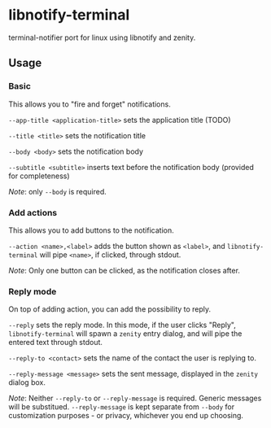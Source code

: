 # libnotify-terminal
terminal-notifier port for linux using libnotify and zenity.

## Usage
### Basic
This allows you to "fire and forget" notifications.

```--app-title <application-title>``` sets the application title (TODO)

```--title <title>``` sets the notification title

```--body <body>``` sets the notification body

```--subtitle <subtitle>``` inserts text before the notification body (provided for completeness)

*Note*: only ```--body``` is required.

### Add actions
This allows you to add buttons to the notification.

```--action <name>,<label>``` adds the button shown as ```<label>```, and ```libnotify-terminal``` will pipe ```<name>```, if clicked, through stdout.

*Note*: Only one button can be clicked, as the notification closes after.

### Reply mode
On top of adding action, you can add the possibility to reply.

```--reply``` sets the reply mode. In this mode, if the user clicks "Reply", ```libnotify-terminal``` will spawn a ```zenity``` entry dialog, and will pipe the entered text through stdout.

```--reply-to <contact>``` sets the name of the contact the user is replying to.

```--reply-message <message>``` sets the sent message, displayed in the ```zenity``` dialog box.

*Note*: Neither ```--reply-to``` or ```--reply-message``` is required. Generic messages will be substitued. ```--reply-message``` is kept separate from ```--body``` for customization purposes - or privacy, whichever you end up choosing.
